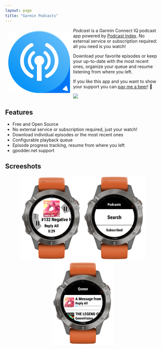 ```yaml
---
layout: page
title: "Garmin Podcasts"
---
```


<img src="img/icon.png" align="left" width="200" hspace="10" vspace="10">
   
*Podcast* is a Garmin Connect IQ podcast app powered by [Podcast Index](https://podcastindex.org).  No external service or subscription required: all you need is you watch! 

Download your favorite episodes or keep your up-to-date with the most recent ones, organize your queue and resume listening from where you left.

If you like this app and you want to show your support you can [pay me a beer](https://paypal.me/lucasasselli)! :beer:

[<img src="https://developer.garmin.com/static/available-badge-9e49ebfb7336ce47f8df66dfe45d28ae.svg" width="200">](https://apps.garmin.com/en-US/apps/b5b85600-0625-43b6-89e9-1245bd44532c)

## Features
- Free and Open Source
- No external service or subscription required, just your watch!
- Download individual episodes or the most recent ones
- Configurable playback queue
- Episode progress tracking, resume from where you left
- gpodder.net support

## Screeshots

<p align="center">
  <img src="img/screenshots/screenshot0.png" width="200" />
  <img src="img/screenshots/screenshot1.png" width="200" /> 
  <img src="img/screenshots/screenshot2.png" width="200" />
</p>
